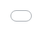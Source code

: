 ```yaml
---
title: 这是一封信
date: 2023-10-18 20:20:39
# top: true
# cover: true
tags:
  - mylove
  - Personal
categories:
  - Personal
summary: 嗨，终于等到你啦！
password: 'e8f299ee24a7efd92a907d1d6dfa8d9deb8ce74ae0aa544fd0486627247ee875'
#不知道有没进来看见源码的，看见这个就当个笑话吧，别当真。have a nice day！
---
```


<div><iframe src="//player.bilibili.com/player.html?aid=870442734&bvid=BV1VV4y1a7Yx&cid=1183049893&p=1" scrolling="yes" border="0" frameborder="yes" framespacing="0" allowfullscreen="true" style="position: absolute; width: 100%; height: 100%; left: 0; top: 0;"></frame></div>


- 邹漂亮，龙美丽好想你呀。

- 此后的你，便是我生命中的一系列的数字了。  

- 2023-10-2、2018-1-13、968746